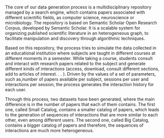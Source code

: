 The core of our data generation process is a multidisciplinary repository managed by a search engine, which contains papers associated with different 
scientific fields, as computer science, neuroscience or microbiology. The repository is based on Semantic Scholar Open Research Corpus, developed by
Semantic Scholar. It is a scalable system for organizing published scientific literature in an heterogeneous graph, to facilitate manipulation and 
discovery through algorithmic techniques.

Based on this repository, the process tries to simulate the data collected in an educational institution where subjects are taught in different courses at
different moments in a semester. While taking a course, students consult and interact with research papers related to the subject and generate different kinds of interactions (access, download, consult different sections, add to
articles of interest. . . ). Driven by the values of a set of parameters, such as,number of papers available per subject, sessions per user and interactions
per session, the process generates the interaction history for each user.

Through this process, two datasets have been generated, where the main difference is in the number of papers that each of them contains. The first one,
called Small Catalog, contains a smaller catalog of papers, which leads to the generation of sequences of interactions that are more similar to each other,
even among different users. The second one, called Big Catalog, contains a bigger catalog of papers and therefore, the sequences of interactions are much
more heterogeneous.
